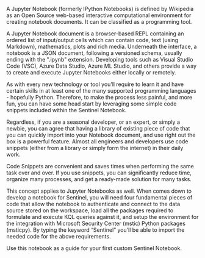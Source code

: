 
A Jupyter Notebook (formerly IPython Notebooks) is defined by Wikipedia as an Open Source web-based interactive computational environment for creating notebook documents. It can be classified as a programming tool.   

A Jupyter Notebook document is a browser-based REPL containing an ordered list of input/output cells which can contain code, text (using Markdown), mathematics, plots and rich media. Underneath the interface, a notebook is a JSON document, following a versioned schema, usually ending with the ".ipynb" extension. Developing tools such as Visual Studio Code (VSC), Azure Data Studio, Azure ML Studio, and others provide a way to create and execute Jupyter Notebooks either locally or remotely.   

As with every new technology or tool you’ll require to learn it and have certain skills in at least one of the many supported programming languages - hopefully Python. Therefore, to make the process less painful, and more fun, you can have some head start by leveraging some simple code snippets included within the Sentinel Notebook.   

Regardless, if you are a seasonal developer, or an expert, or simply a newbie, you can agree that having a library of existing piece of code that you can quickly import into your Notebook document, and use right out the box is a powerful feature. Almost all engineers and developers use code snippets (either from a library or simply form the internet) in their daily work.   

Code Snippets are convenient and saves times when performing the same task over and over. If you use snippets, you can significantly reduce time, organize many processes, and get a ready-made solution for many tasks. 

This concept applies to Jupyter Notebooks as well. When comes down to develop a notebook for Sentinel, you will need four fundamental pieces of code that allow the notebook to authenticate and connect to the data source stored on the workspace, load all the packages required to formulate and execute KQL queries against it, and setup the environment for the integration with Microsoft Security Center (mstic) Python packages (msticpy).
By typing the  keyword “Sentinel” you’ll be able to import the needed code for the above requirements.  

Use this notebook as a guide for your first custom Sentinel Notebook.

